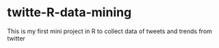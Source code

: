 # twitte-R-data-mining
This is my first mini project in R to collect data of tweets and trends from twitter
